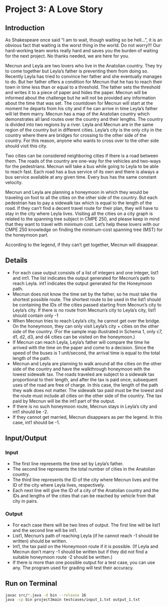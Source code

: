 # Project 3: A Love Story



## Introduction

As Shakespeare once said “I am to wait, though waiting so be hell...”, it is an obvious fact that
waiting is the worst thing in the world. Do not worry!!! Our hard-working team works really
hard and saves you the burden of waiting for the next project. No thanks needed, we are here
for you.

Mecnun and Leyla are two lovers who live in the Anatolian country. They try to come
together but Leyla’s father is preventing them from doing so. Recently Leyla has tried to
convince her father and she eventually manages to do. But her father offers a condition for Mecnun
that he has to reach their town in time less than or equal to a threshold. The father sets the
threshold and writes it to a piece of paper and hides the paper. Mecnun will be informed about
the challenge but he will not be provided any information about the time that was set. The
countdown for Mecnun will start at the moment he departs from his city and if he can arrive
in time Leyla’s father will let them marry. Mecnun has a map of the Anatolian country which
demonstrates all land routes over the country and their lengths. The country is divided into
two regions by a river. Leyla and Mecnun are in the same region of the country but in different
cities. Leyla’s city is the only city in the country where there are bridges for crossing to the
other side of the country. For this reason, anyone who wants to cross over to the other side
should visit this city.

Two cities can be considered neighboring cities if there is a road between them. The roads
of the country are one-way for the vehicles and two-ways for the pedestrians. Mecnun will take
a bus while going to Leyla to be able to reach fast. Each road has a bus service of its own
and there is always a bus service available at any given time. Every bus has the same constant
velocity.

Mecnun and Leyla are planning a honeymoon in which they would be traveling on foot to
all the cities on the other side of the country. But each pedestrian has to pay a sidewalk tax
which is equal to the length of the road. If they can’t find a decent travel route for their plan,
they will have to stay in the city where Leyla lives. Visiting all the cities on a city graph is
related to the spanning tree subject in CMPE 250, and please keep in mind that they want to
travel with minimum cost. Let’s help these lovers with our CMPE 250 knowledge on finding
the minimum-cost spanning tree (MST) for the honeymoon part.

According to the legend, if they can’t get together, Mecnun will disappear.



## Details

- For each case output consists of a list of integers and one integer, list1 and int1. The list
    indicates the output generated for Mecnun’s path to reach Leyla. int1 indicates the output
    generated for the Honeymoon path.
- Mecnun does not know the time set by the father, so he must take the shortest possible
    route. The shortest route to be used in the list1 should be containing the IDs of the cities
    passed starting from Mecnun’s city to Leyla’s city. If there is no route from Mecnun’s
    city to Leyla’s city, list1 should contain only -1
- When Mecnun tries to reach Leyla’s city, he cannot get over the bridge. On the honeymoon,
    they can only visit Leyla’s city + cities on the other side of the country. (For the sample
    map illustrated in Schema 1, only c7, d1, d2, d3, and d4 cities can be visited on the
    honeymoon.)
- If Mecnun can reach Leyla, Leyla’s father will compare the time he arrived with the time
    on the paper and come to a decision. Since the speed of the buses is 1 unit/second, the
    arrival time is equal to the total length of the path.
- Mecnun and Leyla are planning to walk around all the cities on the other side of the
    country and have the walkthrough honeymoon with the lowest sidewalk tax. The roads
    traveled are subject to a sidewalk tax proportional to their length, and after the tax is
    paid once, subsequent uses of the road are free of charge. In this case, the length of the
    path they walk does not matter. The sidewalk tax paid must be the lowest and the route
    must include all cities on the other side of the country. The tax paid by Mecnun will be
    the int1 part of the output.
- If there is no such honeymoon route, Mecnun stays in Leyla’s city and int1 should be -2.
- If they cannot get married, Mecnun disappears as per the legend. In this case, int1 should
    be -1.



## Input/Output


### Input

- The first line represents the time set by Leyla’s father.
- The second line represents the total number of cities in the Anatolian country.
- The third line represents the ID of the city where Mecnun lives and the ID of the city
    where Leyla lives, respectively.
- Each next line will give the ID of a city of the Anatolian country and the IDs and lengths of
    the cities that can be reached by vehicle from that city in pairs.


### Output

- For each case there will be two lines of output. The first line will be list1 and the second
    line will be int1.
- List1, Mecnun’s path of reaching Leyla (if he cannot reach -1 should be written) should
    be written.
- Int1, the tax paid on the Honeymoon route if it is possible. (If Leyla and Mecnun don’t
    marry -1 should be written but if they did not find a suitable honeymoon route -2 should
    be written.)
- If there is more than one possible output for a test case, you can use any. The program
    used for grading will test their accuracy.



## Run on Terminal

```sh
javac src/*.java -d bin --release 16
java -cp bin project3main testcases/input_1.txt output_1.txt
```
